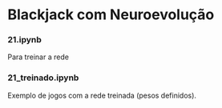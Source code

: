 # Blackjack com Neuroevolução

### 21.ipynb 
Para treinar a rede
### 21_treinado.ipynb
Exemplo de jogos com a rede treinada (pesos definidos).
